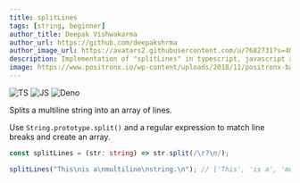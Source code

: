 ```yaml
---
title: splitLines
tags: [string, beginner]
author_title: Deepak Vishwakarma
author_url: https://github.com/deepakshrma
author_image_url: https://avatars2.githubusercontent.com/u/7682731?s=400
description: Implementation of "splitLines" in typescript, javascript and deno.
image: https://www.positronx.io/wp-content/uploads/2018/11/positronx-banner-1152-1.jpg
---
```


![TS](https://img.shields.io/badge/supports-typescript-blue.svg?style=flat-square)
![JS](https://img.shields.io/badge/supports-javascript-yellow.svg?style=flat-square)
![Deno](https://img.shields.io/badge/supports-deno-green.svg?style=flat-square)

Splits a multiline string into an array of lines.

Use `String.prototype.split()` and a regular expression to match line breaks and create an array.

```ts title="typescript"
const splitLines = (str: string) => str.split(/\r?\n/);
```

```ts title="typescript"
splitLines("This\nis a\nmultiline\nstring.\n"); // ['This', 'is a', 'multiline', 'string.' , '']
```

